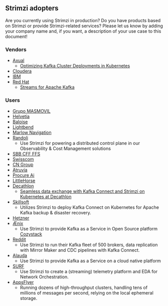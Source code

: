 ## Strimzi adopters

Are you currently using Strimzi in production?
Do you have products based on Strimzi or provide Strimzi-related services?
Please let us know by adding your company name and, if you want, a description of your use case to this document!

### Vendors

* [Axual](https://axual.com/)
    * [Optimizing Kafka Cluster Deployments in Kubernetes](https://itnext.io/optimizing-kafka-cluster-deployments-in-kubernetes-ceda3f95c157)
* [Cloudera](https://www.cloudera.com/products/stream-processing.html)
* [IBM](https://www.ibm.com/cloud/event-streams)
* [Red Hat](https://www.redhat.com/en/)
    * [Streams for Apache Kafka](https://developers.redhat.com/products/streams-for-apache-kafka/overview)

### Users

* [Grupo MASMOVIL](https://www.grupomasmovil.com/)
* [Helvetia](https://helvetia.com/)
* [Baloise](https://baloise.ch/)
* [Lightbend](https://www.lightbend.com/)
* [Marlow Navigation](https://marlow-navigation.com/)
* [Randoli](https://www.randoli.io)
    * Use Strimzi for powering a distributed control plane in our Observability & Cost Management solutions
* [SBB CFF FFS](https://www.sbb.ch/en/home.html)
* [Swisscom](https://www.swisscom.ch/)
* [CN Group](https://www.cngroup.dk/)
* [Atruvia](https://atruvia.de/)
* [Procure Ai](https://www.procure.ai/)
* [LittleHorse](https://littlehorse.dev/)
* [Decathlon](https://digital.decathlon.net/)
    * [Seamless data exchange with Kafka Connect and Strimzi on Kubernetes at Decathlon](https://medium.com/decathlondigital/seamless-data-exchange-with-kafka-connect-and-strimzi-on-kubernetes-at-decathlon-e6f81d034535)
* [Skillsoft](https://www.skillsoft.com/)
    * Utilizes Strimzi to deploy Kafka Connect on Kubernetes for Apache Kafka backup & disaster recovery.
* [Hetzner](https://www.hetzner.com/)
* [Ænix](https://aenix.io)
    * Use Strimzi to provide Kafka as a Service in Open Source platform [Cozystack](https://cozystack.io)
* [Reddit](https://www.reddit.com/r/RedditEng/)
    * Use Strimzi to run their Kafka fleet of 500 brokers, data replication with Mirror Maker and CDC pipelines with Kafka Connect.
* [Alauda](https://www.alauda.io/)
    * Use Strimzi to provide Kafka as a Service on a cloud native platform
* [SURF](https://surf.nl)
   * Use Strimzi to create a (streaming) telemetry platform and EDA for Network Orchestration.
* [AppsFlyer](https://www.appsflyer.com/)
  * Running dozens of high-throughput clusters, handling tens of millions of messages per second, relying on the local ephemeral storage.
